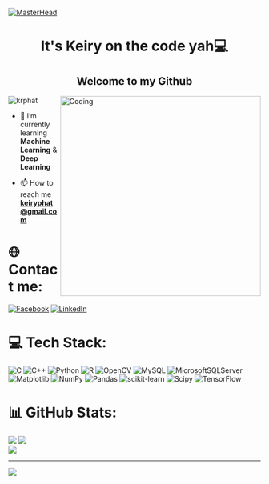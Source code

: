 [![MasterHead](https://raw.githubusercontent.com/gist/Prince-Shivaram/3ace2c813ca49546f3f5f20cd03a2d3e/raw/6058e76860d16ee29df949da3166b3653959318f/hello.gif)](https://github.com/krphat)
<h1 align="center">It's Keiry on the code yah💻</h1>
<h2 align="center">Welcome to my Github</h2>
<img align="right" alt="Coding" width="400" src="https://media2.giphy.com/media/v1.Y2lkPTc5MGI3NjExMnplbXNtZW02c3gyZXlpdzNveHM3ZjBtY2poOWlhcDB2YzBsZXJraSZlcD12MV9pbnRlcm5hbF9naWZfYnlfaWQmY3Q9Zw/2IudUHdI075HL02Pkk/giphy.gif">
<p align="left"> <img src="https://komarev.com/ghpvc/?username=krphat&label=Profile%20views&color=0e75b6&style=flat" alt="krphat" /> </p>

- 🌱 I’m currently learning **Machine Learning** & **Deep Learning**

- 📫 How to reach me **keiryphat@gmail.com**

# 🌐 Contact me:
[![Facebook](https://img.shields.io/badge/Facebook-%231877F2.svg?logo=Facebook&logoColor=white)](https://facebook.com/https://www.facebook.com/keiry.phat.2110/) [![LinkedIn](https://img.shields.io/badge/LinkedIn-%230077B5.svg?logo=linkedin&logoColor=white)](https://linkedin.com/in/https://www.linkedin.com/in/bui-phat-52a588253/) 

# 💻 Tech Stack:
![C](https://img.shields.io/badge/c-%2300599C.svg?style=for-the-badge&logo=c&logoColor=white) 
![C++](https://img.shields.io/badge/c++-%2300599C.svg?style=for-the-badge&logo=c%2B%2B&logoColor=white) 
![Python](https://img.shields.io/badge/python-3670A0?style=for-the-badge&logo=python&logoColor=ffdd54) 
![R](https://img.shields.io/badge/r-%23276DC3.svg?style=for-the-badge&logo=r&logoColor=white) 
![OpenCV](https://img.shields.io/badge/opencv-%23white.svg?style=for-the-badge&logo=opencv&logoColor=white) 
![MySQL](https://img.shields.io/badge/mysql-%2300000f.svg?style=for-the-badge&logo=mysql&logoColor=white) 
![MicrosoftSQLServer](https://img.shields.io/badge/Microsoft%20SQL%20Server-CC2927?style=for-the-badge&logo=microsoft%20sql%20server&logoColor=white) 
![Matplotlib](https://img.shields.io/badge/Matplotlib-%23ffffff.svg?style=for-the-badge&logo=Matplotlib&logoColor=black) 
![NumPy](https://img.shields.io/badge/numpy-%23013243.svg?style=for-the-badge&logo=numpy&logoColor=white) 
![Pandas](https://img.shields.io/badge/pandas-%23150458.svg?style=for-the-badge&logo=pandas&logoColor=white) 
![scikit-learn](https://img.shields.io/badge/scikit--learn-%23F7931E.svg?style=for-the-badge&logo=scikit-learn&logoColor=white) 
![Scipy](https://img.shields.io/badge/SciPy-%230C55A5.svg?style=for-the-badge&logo=scipy&logoColor=%white) 
![TensorFlow](https://img.shields.io/badge/TensorFlow-%23FF6F00.svg?style=for-the-badge&logo=TensorFlow&logoColor=white)
# 📊 GitHub Stats:
![](https://github-readme-stats.vercel.app/api?username=krphat&theme=city_light&hide_border=false&include_all_commits=false&count_private=false)
![](https://github-readme-streak-stats.herokuapp.com/?user=krphat&theme=city_light&hide_border=false)<br/>
![](https://github-readme-stats.vercel.app/api/top-langs/?username=krphat&theme=city_light&hide_border=false&include_all_commits=false&count_private=false&layout=compact)

---
[![](https://visitcount.itsvg.in/api?id=krphat&icon=0&color=0)](https://visitcount.itsvg.in)

